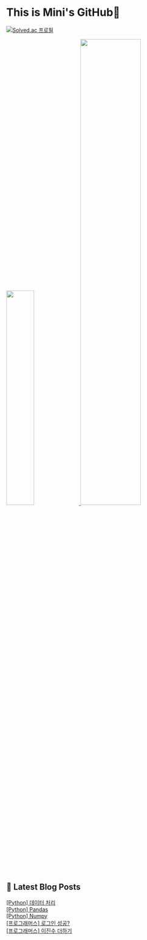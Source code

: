 # This is Mini's GitHub👋

[![Solved.ac 프로필](http://mazassumnida.wtf/api/v2/generate_badge?boj=nalala8200)](https://solved.ac/nalala8200)

 <a href="https://github.com/anuraghazra/github-readme-stats">
     <img src="https://github-readme-stats.vercel.app/api/top-langs/?username=mini0-0&layout=donut&show_icons=true&theme=material-palenight&hide_border=true&bg_color=20232a&icon_color=58A6FF&text_color=fff&title_color=58A6FF&count_private=true&exclude_repo=Face-Transfer-Application" width=38% />
 </a>    
 
 <a href="https://github.com/anuraghazra/github-readme-stats">
   <img src="https://github-readme-stats.vercel.app/api?username=mini0-0&show_icons=true&theme=material-palenight&hide_border=true&bg_color=20232a&icon_color=58A6FF&text_color=fff&title_color=58A6FF&count_private=true" width=56% />
 </a>


## 📕 Latest Blog Posts

<a href=https://rose-brown.tistory.com/36>[Python] 데이터 처리</a></br><a href=https://rose-brown.tistory.com/35>[Python] Pandas</a></br><a href=https://rose-brown.tistory.com/34>[Python] Numpy</a></br><a href=https://rose-brown.tistory.com/33>[프로그래머스] 로그인 성공?</a></br><a href=https://rose-brown.tistory.com/32>[프로그래머스] 이진수 더하기</a></br>